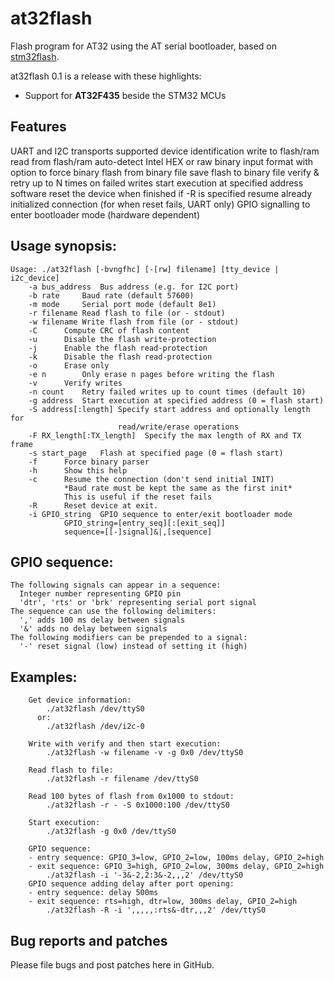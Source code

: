 # at32flash
Flash program for AT32 using the AT serial bootloader, based on [stm32flash](https://github.com/stm32duino/stm32flash).

at32flash 0.1 is a release with these highlights:
- Support for **AT32F435** beside the STM32 MCUs

## Features
UART and I2C transports supported
device identification
write to flash/ram
read from flash/ram
auto-detect Intel HEX or raw binary input format with option to force binary
flash from binary file
save flash to binary file
verify & retry up to N times on failed writes
start execution at specified address
software reset the device when finished if -R is specified
resume already initialized connection (for when reset fails, UART only)
GPIO signalling to enter bootloader mode (hardware dependent)


## Usage synopsis:
```
Usage: ./at32flash [-bvngfhc] [-[rw] filename] [tty_device | i2c_device]
    -a bus_address  Bus address (e.g. for I2C port)
    -b rate     Baud rate (default 57600)
    -m mode     Serial port mode (default 8e1)
    -r filename Read flash to file (or - stdout)
    -w filename Write flash from file (or - stdout)
    -C      Compute CRC of flash content
    -u      Disable the flash write-protection
    -j      Enable the flash read-protection
    -k      Disable the flash read-protection
    -o      Erase only
    -e n        Only erase n pages before writing the flash
    -v      Verify writes
    -n count    Retry failed writes up to count times (default 10)
    -g address  Start execution at specified address (0 = flash start)
    -S address[:length] Specify start address and optionally length for
                        read/write/erase operations
    -F RX_length[:TX_length]  Specify the max length of RX and TX frame
    -s start_page   Flash at specified page (0 = flash start)
    -f      Force binary parser
    -h      Show this help
    -c      Resume the connection (don't send initial INIT)
            *Baud rate must be kept the same as the first init*
            This is useful if the reset fails
    -R      Reset device at exit.
    -i GPIO_string  GPIO sequence to enter/exit bootloader mode
            GPIO_string=[entry_seq][:[exit_seq]]
            sequence=[[-]signal]&|,[sequence]
```

## GPIO sequence:
    The following signals can appear in a sequence:
      Integer number representing GPIO pin
      'dtr', 'rts' or 'brk' representing serial port signal
    The sequence can use the following delimiters:
      ',' adds 100 ms delay between signals
      '&' adds no delay between signals
    The following modifiers can be prepended to a signal:
      '-' reset signal (low) instead of setting it (high)

## Examples:
```
    Get device information:
        ./at32flash /dev/ttyS0
      or:
        ./at32flash /dev/i2c-0

    Write with verify and then start execution:
        ./at32flash -w filename -v -g 0x0 /dev/ttyS0

    Read flash to file:
        ./at32flash -r filename /dev/ttyS0

    Read 100 bytes of flash from 0x1000 to stdout:
        ./at32flash -r - -S 0x1000:100 /dev/ttyS0

    Start execution:
        ./at32flash -g 0x0 /dev/ttyS0

    GPIO sequence:
    - entry sequence: GPIO_3=low, GPIO_2=low, 100ms delay, GPIO_2=high
    - exit sequence: GPIO_3=high, GPIO_2=low, 300ms delay, GPIO_2=high
        ./at32flash -i '-3&-2,2:3&-2,,,2' /dev/ttyS0
    GPIO sequence adding delay after port opening:
    - entry sequence: delay 500ms
    - exit sequence: rts=high, dtr=low, 300ms delay, GPIO_2=high
        ./at32flash -R -i ',,,,,:rts&-dtr,,,2' /dev/ttyS0
```

## Bug reports and patches
Please file bugs and post patches here in GitHub.
